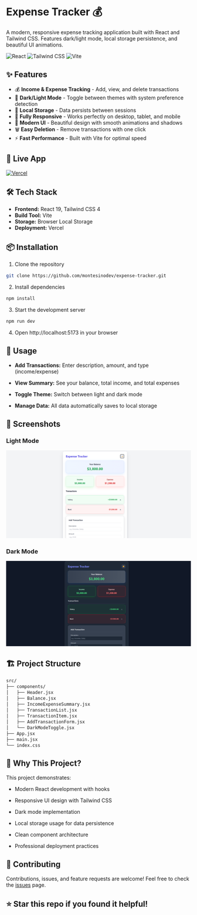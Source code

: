 # Expense Tracker 💰

A modern, responsive expense tracking application built with React and Tailwind CSS. Features dark/light mode, local storage persistence, and beautiful UI animations.

![React](https://img.shields.io/badge/React-19.1.1-blue?style=for-the-badge&logo=react)
![Tailwind CSS](https://img.shields.io/badge/Tailwind_CSS-4.1.12-38B2AC?style=for-the-badge&logo=tailwind-css)
![Vite](https://img.shields.io/badge/Vite-7.1.4-646CFF?style=for-the-badge&logo=vite)

## ✨ Features

- 💰 **Income & Expense Tracking** - Add, view, and delete transactions
- 🌙 **Dark/Light Mode** - Toggle between themes with system preference detection
- 💾 **Local Storage** - Data persists between sessions
- 📱 **Fully Responsive** - Works perfectly on desktop, tablet, and mobile
- 🎨 **Modern UI** - Beautiful design with smooth animations and shadows
- 🗑️ **Easy Deletion** - Remove transactions with one click
- ⚡ **Fast Performance** - Built with Vite for optimal speed

## 🚀 Live App

[![Vercel](https://img.shields.io/badge/Vercel-Live_Demo-black?style=for-the-badge&logo=vercel)](https://vercel.com/marlon-montesinos-projects/expense-tracker)

## 🛠️ Tech Stack

- **Frontend:** React 19, Tailwind CSS 4
- **Build Tool:** Vite
- **Storage:** Browser Local Storage
- **Deployment:** Vercel

## 📦 Installation

1. Clone the repository
```bash
git clone https://github.com/montesinodev/expense-tracker.git
```

2. Install dependencies
```bash
npm install
```

3. Start the development server
```bash
npm run dev
```

4. Open http://localhost:5173 in your browser

## 🎯 Usage  
- **Add Transactions:** Enter description, amount, and type (income/expense) 

- **View Summary:** See your balance, total income, and total expenses 

- **Toggle Theme:** Switch between light and dark mode 

- **Manage Data:** All data automatically saves to local storage 

## 📸 Screenshots

### Light Mode
![Light mode](./src/assets/light_mode_screenshot.png)

### Dark Mode
![Dark mode](./src/assets/dark_mode_screenshot.png)

## 🏗️ Project Structure

```text
src/
├── components/
│   ├── Header.jsx
│   ├── Balance.jsx
│   ├── IncomeExpenseSummary.jsx
│   ├── TransactionList.jsx
│   ├── TransactionItem.jsx
│   ├── AddTransactionForm.jsx
│   └── DarkModeToggle.jsx
├── App.jsx
├── main.jsx
└── index.css
```

## 🌟 Why This Project?  

This project demonstrates:

* Modern React development with hooks

* Responsive UI design with Tailwind CSS

* Dark mode implementation

* Local storage usage for data persistence

* Clean component architecture

* Professional deployment practices


## 🤝 Contributing

Contributions, issues, and feature requests are welcome! Feel free to check the [issues](https://github.com/montesinodev/expense-tracker/issues) page.

## ⭐ Star this repo if you found it helpful!



